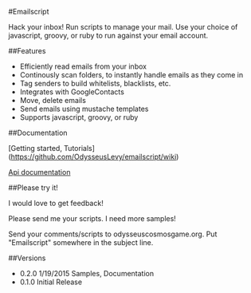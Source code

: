 #Emailscript

Hack your inbox! Run scripts to manage your mail.
Use your choice of javascript, groovy, or ruby to run against your email account.

##Features

* Efficiently read emails from your inbox
* Continously scan folders, to instantly handle emails as they come in
* Tag senders to build whitelists, blacklists, etc.
* Integrates with GoogleContacts
* Move, delete emails
* Send emails using mustache templates
* Supports javascript, groovy, or ruby

##Documentation

[Getting started, Tutorials] (https://github.com/OdysseusLevy/emailscript/wiki)

[Api documentation](http://odysseuslevy.github.io/emailscript/docs/index.html#package)

##Please try it!

I would love to get feedback!

Please send me your scripts. I need more samples!

Send your comments/scripts to odysseus<at>cosmosgame.org. Put "Emailscript" somewhere in the subject line.

##Versions

* 0.2.0 1/19/2015 Samples, Documentation
* 0.1.0 Initial Release


